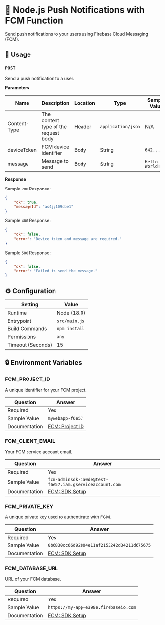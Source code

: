 # 🔔 Node.js Push Notifications with FCM Function

Send push notifications to your users using Firebase Cloud Messaging (FCM).

## 🧰 Usage

### `POST`

Send a push notification to a user.

**Parameters**

| Name         | Description                          | Location | Type               | Sample Value   |
| ------------ | ------------------------------------ | -------- | ------------------ | -------------- |
| Content-Type | The content type of the request body | Header   | `application/json` | N/A            |
| deviceToken  | FCM device identifier                | Body     | String             | `642...7cd`    |
| message      | Message to send                      | Body     | String             | `Hello World!` |

**Response**

Sample `200` Response:

```json
{
    "ok": true,
    "messageId": "as4jg109cbe1"
}
```

Sample `400` Response:

```json
{
    "ok": false,
    "error": "Device token and message are required."
}
```

Sample `500` Response:

```json
{
    "ok": false,
    "error": "Failed to send the message."
}
```

## ⚙️ Configuration

| Setting           | Value         |
| ----------------- | ------------- |
| Runtime           | Node (18.0)   |
| Entrypoint        | `src/main.js` |
| Build Commands    | `npm install` |
| Permissions       | `any`         |
| Timeout (Seconds) | 15            |

## 🔒 Environment Variables

### FCM_PROJECT_ID

A unique identifier for your FCM project.

| Question      | Answer                                                                                             |
| ------------- | -------------------------------------------------------------------------------------------------- |
| Required      | Yes                                                                                                |
| Sample Value  | `mywebapp-f6e57`                                                                                   |
| Documentation | [FCM: Project ID](https://firebase.google.com/docs/projects/learn-more#project-id)                 |

### FCM_CLIENT_EMAIL

Your FCM service account email.

| Question      | Answer                                                                                             |
| ------------- | -------------------------------------------------------------------------------------------------- |
| Required      | Yes                                                                                                |
| Sample Value  | `fcm-adminsdk-1a0de@test-f6e57.iam.gserviceaccount.com`                                            |
| Documentation | [FCM: SDK Setup](https://firebase.google.com/docs/admin/setup#initialize_the_sdk_in_non-google_environments) |

### FCM_PRIVATE_KEY

A unique private key used to authenticate with FCM.

| Question      | Answer                                                                                             |
| ------------- | -------------------------------------------------------------------------------------------------- |
| Required      | Yes                                                                                                |
| Sample Value | `0b6830cc66d92804e11af2153242d34211d675675`                                                         |
| Documentation | [FCM: SDK Setup](https://firebase.google.com/docs/admin/setup#initialize_the_sdk_in_non-google_environments) |

### FCM_DATABASE_URL

URL of your FCM database.

| Question      | Answer                                                                                             |
| ------------- | -------------------------------------------------------------------------------------------------- |
| Required      | Yes                                                                                                |
| Sample Value | `https://my-app-e398e.firebaseio.com`                                                               |
| Documentation | [FCM: SDK Setup](https://firebase.google.com/docs/admin/setup#initialize_the_sdk_in_non-google_environments) |